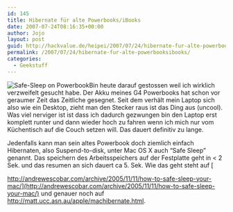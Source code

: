 ```yaml
---
id: 145
title: Hibernate für alte Powerbooks/iBooks
date: 2007-07-24T08:16:35+00:00
author: Jojo
layout: post
guid: http://hackvalue.de/heipei/2007/07/24/hibernate-fur-alte-powerbooksibooks/
permalink: /2007/07/24/hibernate-fur-alte-powerbooksibooks/
categories:
  - Geekstuff
---
```

<img data-echo="/weblog/hibernate.jpg" alt="Safe-Sleep on Powerbook" class="alignleft" />Bin heute darauf gestossen weil ich wirklich verzweifelt gesucht habe. Der Akku meines G4 Powerbooks hat schon vor geraumer Zeit das Zeitliche gesegnet. Seit dem verhält mein Laptop sich also wie ein Desktop, zieht man den Stecker raus ist das Ding aus (uncool). Was viel nerviger ist ist dass ich dadurch gezwungen bin den Laptop erst komplett runter und dann wieder hoch zu fahren wenn ich mich nur vom Küchentisch auf die Couch setzen will. Das dauert definitiv zu lange.
  
Jedenfalls kann man sein altes Powerbook doch ziemlich einfach Hibernaten, also Suspend-to-disk, unter Mac OS X auch &#8220;Safe Sleep&#8221; genannt. Das speichern des Arbeitsspeichers auf der Festplatte geht in < 2 Sek. und das resumen an sich dauert ca 5. Sek. Wie das geht steht auf [
  
http://andrewescobar.com/archive/2005/11/11/how-to-safe-sleep-your-mac/](http://andrewescobar.com/archive/2005/11/11/how-to-safe-sleep-your-mac/) und genauer noch auf <http://matt.ucc.asn.au/apple/machibernate.html>.
